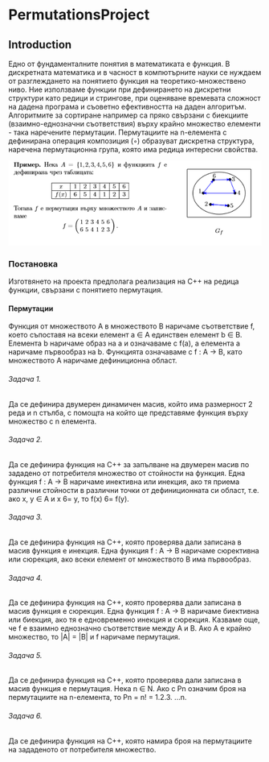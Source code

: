 # PermutationsProject
## Introduction  
Едно от фундаменталните понятия в математиката е функция. В дискретната математика и в часност в компютърните науки се нуждаем от разглеждането на понятието функция на теоретико-множествено ниво. Ние използваме функции при дефинирането на дискретни структури като редици и стрингове, при оценяване времевата сложност на дадена програма и съоветно ефективността на даден алгоритъм. Алгоритмите за сортиране например са пряко свързани с биекциите (взаимно-еднозначни съответствия) върху крайно множество елементи - така наречените пермутации. Пермутациите на n-елемента с дефинирана операция композиция (◦) образуват дискретна структура, наречена пермутационна група, която има редица интересни свойства.

![alt text](https://raw.githubusercontent.com/KingGVT/PermutationsProject/master/PermutationsImage1.PNG?token=AYwFVc5uqgCQAjIHBbgNPTW0JtegdjlGks5cYvdlwA%3D%3D)  

### Постановка
Изготвянето на проекта предполага реализация на C++ на редица функции, свързани с понятието пермутация.


#### Пермутации
Функция от множеството A в множеството B наричаме съответствие f, което съпоставя на всеки елемент a ∈ A единствен елемент b ∈ B. Елемента b наричаме образ на a и означаваме с f(a), а елемента a наричаме първообраз на b. Функцията означаваме с f : A → B, като множеството A наричаме дефиниционна област.
###### Задача 1. 
Да се дефинира двумерен динамичен масив, който има размерност 2 реда и n стълба, с помощта на който ще представяме функция върху множество с n елемента.
###### Задача 2. 
Да се дефинира функция на С++ за запълване на двумерен масив по зададено от потребителя множество от стойности на функция.
Една функция f : A → B наричаме инективна или инекция, ако тя приема различни стойности в различни точки от дефиниционната си област, т.е. ако x, y ∈ A и x 6= y, то f(x) 6= f(y).
###### Задача 3. 
Да се дефинира функция на С++, която проверява дали записана в масив функция е инекция.
Една функция f : A → B наричаме сюрективна или сюрекция, ако всеки елемент от множеството B има първообраз.
###### Задача 4. 
Да се дефинира функция на С++, която проверява дали записана в масив функция е сюрекция.
Една функция f : A → B наричаме биективна или биекция, ако тя е едновременно инекция и сюрекция. Казваме още, че f е взаимно еднозначно съответствие между A и B. Ако A е крайно множество, то |A| = |B| и f наричаме
пермутация.
###### Задача 5. 
Да се дефинира функция на С++, която проверява дали записана в масив функция е пермутация.
Нека n ∈ N. Ако с Pn означим броя на пермутациите на n-елемента, то Pn = n! = 1.2.3. ...n.
###### Задача 6.
Да се дефинира функция на С++, която намира броя на пермутациите на зададеното от потребителя множество.
